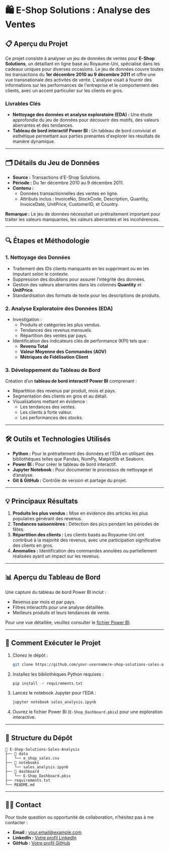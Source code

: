 # 🛍 E-Shop Solutions : Analyse des Ventes

## 📋 Aperçu du Projet

Ce projet consiste à analyser un jeu de données de ventes pour **E-Shop Solutions**, un détaillant en ligne basé au Royaume-Uni, spécialisé dans les cadeaux uniques pour diverses occasions. Le jeu de données couvre toutes les transactions du **1er décembre 2010 au 9 décembre 2011** et offre une vue transnationale des activités de vente. L'analyse visait à fournir des informations sur les performances de l'entreprise et le comportement des clients, avec un accent particulier sur les clients en gros.

### Livrables Clés
- **Nettoyage des données et analyse exploratoire (EDA) :** Une étude approfondie du jeu de données pour découvrir des motifs, des valeurs aberrantes et des tendances.
- **Tableau de bord interactif Power BI :** Un tableau de bord convivial et esthétique permettant aux parties prenantes d'explorer les résultats de manière dynamique.

---

## 🗂️ Détails du Jeu de Données
- **Source :** Transactions d'E-Shop Solutions.
- **Période :** Du 1er décembre 2010 au 9 décembre 2011.
- **Contenu :**
  - Données transactionnelles des ventes en ligne.
  - Attributs inclus : InvoiceNo, StockCode, Description, Quantity, InvoiceDate, UnitPrice, CustomerID, et Country.
  
**Remarque :** Le jeu de données nécessitait un prétraitement important pour traiter les valeurs manquantes, les valeurs aberrantes et les incohérences.

---

## 🔍 Étapes et Méthodologie

### 1. **Nettoyage des Données**
- Traitement des IDs clients manquants en les supprimant ou en les imputant selon le contexte.
- Suppression des doublons pour assurer l’intégrité des données.
- Gestion des valeurs aberrantes dans les colonnes **Quantity** et **UnitPrice**.
- Standardisation des formats de texte pour les descriptions de produits.

### 2. **Analyse Exploratoire des Données (EDA)**
- Investigation :
  - Produits et catégories les plus vendus.
  - Tendances des revenus mensuels.
  - Répartition des ventes par pays.
- Identification des indicateurs clés de performance (KPI) tels que :
  - **Revenu Total**
  - **Valeur Moyenne des Commandes (AOV)**
  - **Métriques de Fidélisation Client**

### 3. **Développement du Tableau de Bord**
Création d’un **tableau de bord interactif Power BI** comprenant :
- Répartition des revenus par produit, mois et pays.
- Segmentation des clients en gros et au détail.
- Visualisations mettant en évidence :
  - Les tendances des ventes.
  - Les clients à forte valeur.
  - Les performances des stocks.

---

## 🛠️ Outils et Technologies Utilisés
- **Python :** Pour le prétraitement des données et l’EDA en utilisant des bibliothèques telles que Pandas, NumPy, Matplotlib et Seaborn.
- **Power BI :** Pour créer le tableau de bord interactif.
- **Jupyter Notebook :** Pour documenter le processus de nettoyage et d’analyse.
- **Git & GitHub :** Contrôle de version et partage du projet.

---

## 💡 Principaux Résultats
1. **Produits les plus vendus :** Mise en évidence des articles les plus populaires générant des revenus.
2. **Tendances saisonnières :** Détection des pics pendant les périodes de fêtes.
3. **Répartition des clients :** Les clients basés au Royaume-Uni ont contribué à la majorité des revenus, avec une participation significative des clients en gros.
4. **Anomalies :** Identification des commandes annulées ou partiellement réalisées ayant un impact sur les revenus.

---

## 📊 Aperçu du Tableau de Bord
Une capture du tableau de bord Power BI inclut :
- Revenus par mois et par pays.
- Filtres interactifs pour une analyse détaillée.
- Meilleurs produits et leurs tendances de vente.

Pour une vue détaillée, veuillez consulter le [fichier Power BI](link-to-dashboard).

---

## 🚀 Comment Exécuter le Projet
1. Clonez le dépôt :
   ```bash
   git clone https://github.com/your-username/e-shop-solutions-sales-analysis.git
   ```
2. Installez les bibliothèques Python requises :
   ```bash
   pip install -r requirements.txt
   ```
3. Lancez le notebook Jupyter pour l’EDA :
   ```bash
   jupyter notebook sales_analysis.ipynb
   ```
4. Ouvrez le fichier Power BI (`E-Shop_Dashboard.pbix`) pour une exploration interactive.

---

## 📁 Structure du Dépôt
```
📂 E-Shop-Solutions-Sales-Analysis
├── 📁 data
│   └── e_shop_sales.csv
├── 📁 notebooks
│   └── sales_analysis.ipynb
├── 📁 dashboard
│   └── E-Shop_Dashboard.pbix
├── requirements.txt
└── README.md
```

---

## 🙋‍♂️ Contact
Pour toute question ou opportunité de collaboration, n’hésitez pas à me contacter :
- **Email :** your.email@example.com
- **LinkedIn :** [Votre profil LinkedIn](https://www.linkedin.com/in/your-profile)
- **GitHub :** [Votre profil GitHub](https://github.com/your-username)
